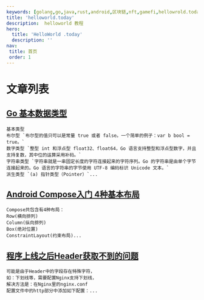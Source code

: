 ```yaml
---
keywords: [golang,go,java,rust,android,区块链,nft,gamefi,hellowrold.today,helloworld,面试,大厂] # 配置页面关键词，同时用于生成 <meta> 标签
title: 'helloworld.today'
description:  helloworld 教程
hero:
  title: 'HelloWorld .today'
  description: ''
nav:
 title: 首页
 order: 1
---
```

# 文章列表
## [Go 基本数据类型](https://www.helloworld.today/go#基本数据类型)
```
基本类型
布尔型 `布尔型的值只可以是常量 true 或者 false。一个简单的例子：var b bool = true。`
数字类型 `整型 int 和浮点型 float32、float64，Go 语言支持整型和浮点型数字，并且支持复数，其中位的运算采用补码。`
字符串类型 `字符串就是一串固定长度的字符连接起来的字符序列。Go 的字符串是由单个字节连接起来的。Go 语言的字符串的字节使用 UTF-8 编码标识 Unicode 文本。`
派生类型 `(a) 指针类型（Pointer）`...
```
## [Android Compose入门 4种基本布局](https://www.helloworld.today/android#%E5%B8%83%E5%B1%80%E4%BB%8B%E7%BB%8D)
```
Compose共包含有4种布局：
Row(横向排列)
Column(纵向排列)
Box(绝对位置)
ConstraintLayout(约束布局)...
```
## [程序上线之后Header获取不到的问题](https://www.helloworld.today/go/go#程序上线之后header获取不到的问题)
```
可能是由于Header中的字段存在特殊字符，
如：下划线等，需要配置Nginx支持下划线，
解决方法是：在Nginx里的nginx.conf
配置文件中的http部分中添加如下配置：...
```


